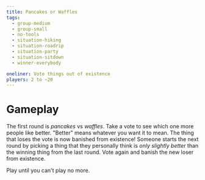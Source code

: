 ```yaml
---
title: Pancakes or Waffles
tags:
  - group-medium
  - group-small
  - no-tools
  - situation-hiking
  - situation-roadrip
  - situation-party
  - situation-sitdown
  - winner-everybody

oneliner: Vote things out of existence
players: 2 to ~20
---
```

# Gameplay
The first round is *pancakes* vs *waffles*. Take a vote to see which one more people like better. "Better" means whatever you want it to mean. The thing that loses the vote is now banished from existence! Someone starts the next round by picking a thing that they personally think is _only slightly better_ than the winning thing from the last round. Vote again and banish the new loser from existence.

Play until you can't play no more.
